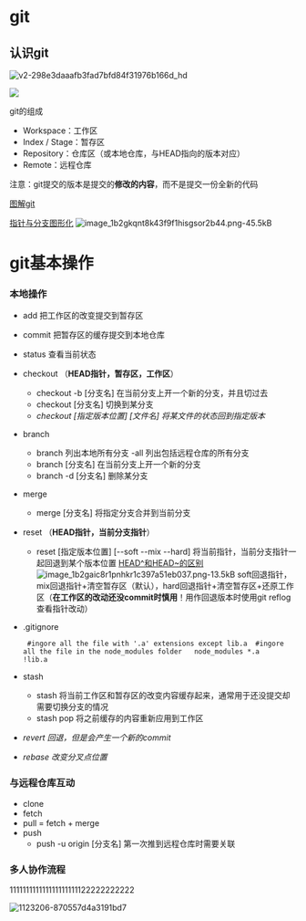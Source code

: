 # git

## 认识git



![v2-298e3daaafb3fad7bfd84f31976b166d_hd](.\v2-298e3daaafb3fad7bfd84f31976b166d_hd.jpg)





![](D:\课程\课程资料\07letao2018\day00git\笔记\0.jpg)

git的组成

- Workspace：工作区
- Index / Stage：暂存区
- Repository：仓库区（或本地仓库，与HEAD指向的版本对应）
- Remote：远程仓库

注意：git提交的版本是提交的**修改的内容**，而不是提交一份全新的代码

[图解git](https://marklodato.github.io/visual-git-guide/index-zh-cn.html)

[指针与分支图形化][2]
![image_1b2gkqnt8k43f9f1hisgsor2b44.png-45.5kB][3]




#  git基本操作

### 本地操作

- add 把工作区的改变提交到暂存区

- commit 把暂存区的缓存提交到本地仓库

- status 查看当前状态

- checkout （**HEAD指针，暂存区，工作区**）

  - checkout -b [分支名]     在当前分支上开一个新的分支，并且切过去
  - checkout [分支名]  切换到某分支
  - *checkout [指定版本位置] [文件名] 将某文件的状态回到指定版本* 

- branch

  - branch 列出本地所有分支  -all 列出包括远程仓库的所有分支
  - branch [分支名] 在当前分支上开一个新的分支
  - branch -d [分支名] 删除某分支

- merge

  - merge [分支名]  将指定分支合并到当前分支

- reset （**HEAD指针，当前分支指针**）

  - reset [指定版本位置] [--soft --mix --hard] 将当前指针，当前分支指针一起回退到某个版本位置
    [ HEAD^和HEAD~的区别][4]
     ![image_1b2gaic8r1pnhkr1c397a51eb037.png-13.5kB][5]
     soft回退指针，mix回退指针+清空暂存区（默认），hard回退指针+清空暂存区+还原工作区（**在工作区的改动还没commit时慎用**！用作回退版本时使用git reflog查看指针改动）

- .gitignore  

  ` #ingore all the file with '.a' extensions except lib.a 
   #ingore all the file in the node_modules folder  
  node_modules
  *.a    
  !lib.a`

- stash

  - stash 将当前工作区和暂存区的改变内容缓存起来，通常用于还没提交却需要切换分支的情况
  - stash pop 将之前缓存的内容重新应用到工作区

- *revert 回退，但是会产生一个新的commit*

- *rebase 改变分叉点位置*

### 与远程仓库互动

- clone
- fetch
- pull = fetch + merge
- push
  - push -u origin [分支名]  第一次推到远程仓库时需要关联

### 多人协作流程

111111111111111111111122222222222

![1123206-870557d4a3191bd7](.\1123206-870557d4a3191bd7.png)








[1]: http://www.liaoxuefeng.com/files/attachments/001384907702917346729e9afbf4127b6dfbae9207af016000/0
[2]: https://onlywei.github.io/explain-git-with-d3/
[3]: http://static.zybuluo.com/qiankunfaith/9wsftu8b733i055bbn6td1eu/image_1b2gkqnt8k43f9f1hisgsor2b44.png
[4]: http://stackoverflow.com/questions/2221658/whats-the-difference-between-head-and-head-in-git
[5]: http://static.zybuluo.com/qiankunfaith/n2wu7b6g51mggflf0t24q4t0/image_1b2gaic8r1pnhkr1c397a51eb037.png
[6]: http://static.zybuluo.com/qiankunfaith/lnb9agehfw8hl7nhd7l68w5z/image_1b2g0c6nh14fg1c9o64vpv12etg.png
[7]: http://static.zybuluo.com/qiankunfaith/4zf7sv06dd04g0xjeeqtqtai/image_1b2g0e6u217lh1vid199cvgg1clp2d.png
[8]: http://static.zybuluo.com/qiankunfaith/ow6va40cdq6t6arpqf70b62x/image_1b2g0egaaque15kt5vhpr268r2q.png